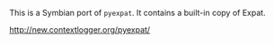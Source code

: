 This is a Symbian port of ``pyexpat``. It contains a built-in copy of Expat.

http://new.contextlogger.org/pyexpat/
